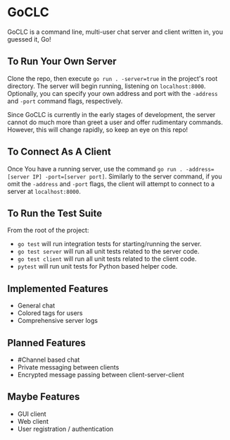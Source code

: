 # GoCLC
GoCLC is a command line, multi-user chat server and client written in, you guessed it, Go!

## To Run Your Own Server
Clone the repo, then execute `go run . -server=true` in the project's root directory. The server will begin running, listening on `localhost:8000`. Optionally, you can specify your own address and port with the `-address` and `-port` command flags, respectively.

Since GoCLC is currently in the early stages of development, the server cannot do much more than greet a user and offer rudimentary commands. However, this will change rapidly, so keep an eye on this repo!

## To Connect As A Client
Once You have a running server, use the command `go run . -address=[server IP] -port=[server port]`. Similarly to the server command, if you omit the `-address` and `-port` flags, the client will attempt to connect to a server at `localhost:8000`.

## To Run the Test Suite
From the root of the project:
* `go test` will run integration tests for starting/running the server.
* `go test server` will run all unit tests related to the server code.
* `go test client` will run all unit tests related to the client code.
* `pytest` will run unit tests for Python based helper code.

## Implemented Features
* General chat
* Colored tags for users
* Comprehensive server logs

## Planned Features
* \#Channel based chat
* Private messaging between clients
* Encrypted message passing between client-server-client

## Maybe Features
* GUI client
* Web client
* User registration / authentication
